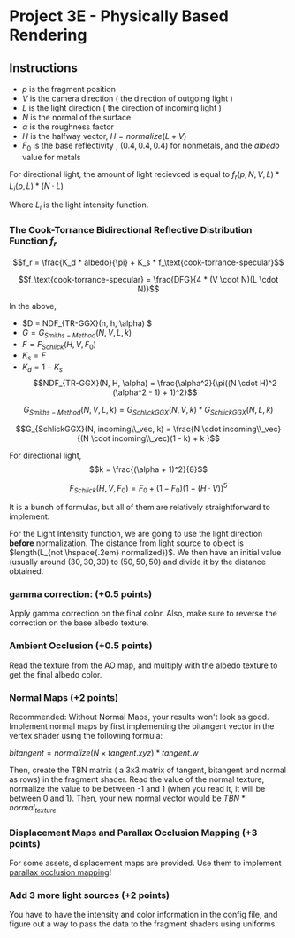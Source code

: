 # Project 3E - Physically Based Rendering



## Instructions 

- $p$ is the fragment position
- $V$ is the camera direction ( the direction of outgoing light ) 
- $L$ is the light direction ( the direction of incoming light ) 
- $N$ is the normal of the surface
- $\alpha$ is the roughness factor
- $H$ is the halfway vector, $H = normalize(L+V)$
- $F_0$ is the base reflectivity , $(0.4,0.4,0.4)$ for nonmetals, and the $albedo$ value for metals

For directional light, the amount of light recievced is equal to $f_r(p,N,V,L) * L_i(p,L) * (N \cdot L)$

Where $L_i$ is the light intensity function.


### The Cook-Torrance Bidirectional Reflective Distribution Function $f_r$

$$f_r = \frac{K_d * albedo}{\pi} + K_s * f_\text{cook-torrance-specular}$$


$$f_\text{cook-torrance-specular} = \frac{DFG}{4 * (V \cdot N)(L \cdot N)}$$

In the above, 
- $D = NDF_{TR-GGX}(n, h, \alpha) $
- $G = G_{Smiths-Method}(N,V,L,k)$ 
- $F = F_{Schlick}(H, V, F_0)$
- $K_s = F$
- $K_d = 1 - K_s$
$$NDF_{TR-GGX}(N, H, \alpha) = \frac{\alpha^2}{\pi((N \cdot H)^2 (\alpha^2 - 1) + 1)^2}$$


$$G_{Smiths-Method}(N,V,L,k)       		 =   G_{SchlickGGX}(N, V, k) * G_{SchlickGGX}(N, L, k)  		$$

$$G_{SchlickGGX}(N, incoming\\_vec, k)       		 =    		\frac{N \cdot incoming\\_vec}    	{(N \cdot incoming\\_vec)(1 - k) + k }$$

For directional light, $$k = \frac{(\alpha + 1)^2}{8}$$

$$F_{Schlick}(H, V, F_0) =     F_0 + (1 - F_0) ( 1 - (H \cdot V))^5$$



It is a bunch of formulas, but all of them are relatively straightforward to implement. 

For the Light Intensity function, we are going to use the light direction **before** normalization. The distance from light source to object is $length(L_{not \hspace{.2em} normalized})$. We then have an initial value (usually around $(30,30,30)$ to $(50,50,50)$ and divide it by the distance obtained.

### gamma correction: (+0.5 points)

Apply gamma correction on the final color. Also, make sure to reverse the correction on the base albedo texture.

### Ambient Occlusion (+0.5 points)

Read the texture from the AO map, and multiply with the albedo texture to get the final albedo color.

### Normal Maps (+2 points)

Recommended: Without Normal Maps, your results won't look as good. Implement normal maps by first implementing the bitangent vector in the vertex shader using the following formula:

$bitangent = normalize( N \times tangent.xyz ) * tangent.w$

Then, create the TBN matrix ( a 3x3 matrix of tangent, bitangent and normal as rows) in the fragment shader. Read the value of the normal texture, normalize the value to be between -1 and 1 (when you read it, it will be between 0 and 1). Then, your new normal vector would be $TBN * normal_{texture}$

### Displacement Maps and Parallax Occlusion Mapping (+3 points)

For some assets, displacement maps are provided. Use them to implement [parallax occlusion mapping](https://learnopengl.com/Advanced-Lighting/Parallax-Mapping)!

### Add 3 more light sources (+2 points)

You have to have the intensity and color information in the config file, and figure out a way to pass the data to the fragment shaders using uniforms.





